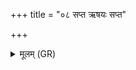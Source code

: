 +++
title = "०८ सप्त ऋषयः सप्त"

+++
<details><summary>मूलम् (GR)</summary>

सप्त ऋषयः सप्त सदांस्य् एषां  
दश क्षिपो अश्विनोः पञ्च वाजाः ।  
प्राणो व्यानो मन आकूतिर् वाग् देवी  
देवेभ्यो हव्यं वहतु प्रजानती ॥
</details>